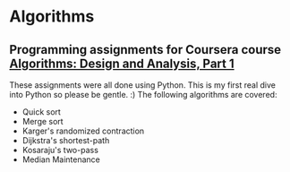# Algorithms
## Programming assignments for Coursera course [Algorithms: Design and Analysis, Part 1](https://class.coursera.org/algo-007)

These assignments were all done using Python.  This is my first real dive into Python so please be gentle. :)
The following algorithms are covered:

* Quick sort
* Merge sort
* Karger's randomized contraction
* Dijkstra's shortest-path
* Kosaraju's two-pass
* Median Maintenance